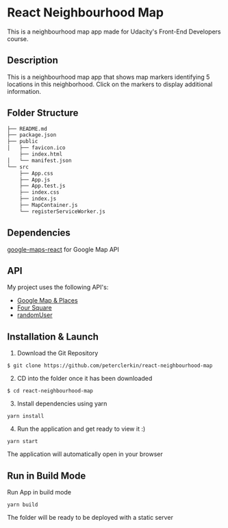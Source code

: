# React Neighbourhood Map

This is a neighbourhood map app made for Udacity's Front-End Developers course.

## Description

This is a neighbourhood map app that shows map markers identifying 5 locations in this neighborhood. Click on the markers to display additional information.

## Folder Structure
```bash
├── README.md 
├── package.json 
├── public
│   ├── favicon.ico 
    ├── index.html
│   └── manifest.json
└── src
    ├── App.css 
    ├── App.js 
    ├── App.test.js 
    ├── index.css 
    ├── index.js
    ├── MapContainer.js
    └── registerServiceWorker.js
```
## Dependencies
[google-maps-react](https://github.com/google-map-react/google-map-react)
for Google Map API

## API 

My project uses the following API's:

- [Google Map & Places](https://cloud.google.com/maps-platform/) 
- [Four Square](https://foursquare.com/) 
- [randomUser](https://randomuser.me/)

## Installation & Launch

1. Download the Git Repository

```
$ git clone https://github.com/peterclerkin/react-neighbourhood-map
```

2. CD into the folder once it has been downloaded

```
$ cd react-neighbourhood-map
```

3. Install dependencies using yarn

```
yarn install
```

4. Run the application and get ready to view it :)

```
yarn start
```

The application will automatically open in your browser

## Run in Build Mode

Run App in build mode

```
yarn build
```

The folder will be ready to be deployed with a static server


